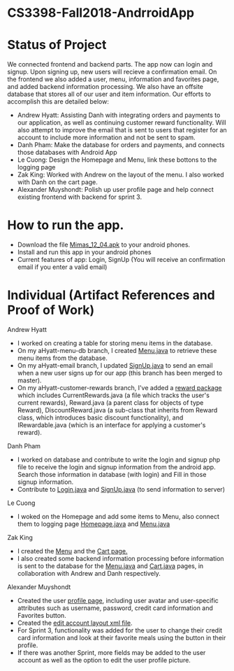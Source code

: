 # CS3398-Fall2018-AndrroidApp

# Status of Project
We connected frontend and backend parts. The app now can login and signup. Upon signing up, new users will recieve a confirmation email. On the frontend we also added a user, menu, information and favorites page, and added backend information processing. We also have an offsite database that stores all of our user and item information. Our efforts to accomplish this are detailed below:

* Andrew Hyatt: Assisting Danh with integrating orders and payments to our application, as well as continuing customer reward functionality. Will also attempt to improve the email that is sent to users that register for an account to include more information and not be sent to spam.
* Danh Pham: Make the database for orders and payments, and connects those databases with Android App
* Le Cuong: Design the Homepage and Menu, link these bottons to the logging page
* Zak King: Worked with Andrew on the layout of the menu. I also worked with Danh on the cart page.
* Alexander Muyshondt: Polish up user profile page and help connect existing frontend with backend for sprint 3.

# How to run the app.
 - Download the file <a href="https://github.com/CS3398-Mimas-Mimes/CS3398-Fall2018-AndrroidApp/tree/master/apk">Mimas_12_04.apk</a> to your android phones.
 - Install and run this app in your android phones
 - Current features of app: Login, SignUp (You will receive an confirmation email if you enter a valid email)

# Individual (Artifact References and Proof of Work)
Andrew Hyatt
- I worked on creating a table for storing menu items in the database. 
- On my aHyatt-menu-db branch, I created <a href="https://github.com/CS3398-Mimas-Mimes/CS3398-Fall2018-AndrroidApp/blob/aHyatt-menu-db/app/src/main/java/com/example/danhpham/group2/Menu.java">Menu.java</a> to retrieve these menu items from the database. 
- On my aHyatt-email branch, I updated <a href="https://github.com/CS3398-Mimas-Mimes/CS3398-Fall2018-AndrroidApp/blob/aHyatt-email/app/src/main/java/com/example/danhpham/group2/SignUp.java">SignUp.java</a> to send an email when a new user signs up for our app (this branch has been merged to master). 
- On my aHyatt-customer-rewards branch, I've added a <a href="https://github.com/CS3398-Mimas-Mimes/CS3398-Fall2018-AndrroidApp/tree/aHyatt-customer-rewards/app/src/main/java/com/example/danhpham/group2/reward">reward package</a> which includes CurrentRewards.java (a file which tracks the user's current rewards), Reward.java (a parent class for objects of type Reward), DiscountReward.java (a sub-class that inherits from Reward class, which introduces basic discount functionality), and IRewardable.java (which is an interface for applying a customer's reward). 

Danh Pham
- I worked on database and contribute to write the login and signup php file to receive the login and signup information from the android app. Search those information in database (with login) and Fill in those signup information.
- Contribute to <a href="https://github.com/CS3398-Mimas-Mimes/CS3398-Fall2018-AndrroidApp/blob/master/app/src/main/java/com/example/danhpham/group2/Login.java">Login.java</a> and <a href="https://github.com/CS3398-Mimas-Mimes/CS3398-Fall2018-AndrroidApp/blob/master/app/src/main/java/com/example/danhpham/group2/SignUp.java">SignUp.java</a> (to send information to server)

Le Cuong 
  - I woked on the Homepage and add some items to Menu, also connect them to logging page  <a href="https://github.com/CS3398-Mimas-Mimes/CS3398-Fall2018-AndrroidApp/blob/zacharyking2016/app/src/main/java/com/example/danhpham/group2/HomePageActivity.java">Homepage.java</a> and  <a href="https://github.com/CS3398-Mimas-Mimes/CS3398-Fall2018-AndrroidApp/blob/zacharyking2016/app/src/main/java/com/example/danhpham/group2/Menu.java">Menu.java</a>
  


Zak King 
 - I created the <a href="https://github.com/CS3398-Mimas-Mimes/CS3398-Fall2018-AndrroidApp/blob/master/app/src/main/res/layout/activity_menu.xml">Menu</a> and the <a href="https://github.com/CS3398-Mimas-Mimes/CS3398-Fall2018-AndrroidApp/blob/master/app/src/main/res/layout/activity_cart.xml">Cart page.</a> 
 - I also created some backend information processing before information is sent to the database for the  <a href="https://github.com/CS3398-Mimas-Mimes/CS3398-Fall2018-AndrroidApp/blob/master/app/src/main/java/com/example/danhpham/group2/Menu.java">Menu.java</a> and <a href="https://github.com/CS3398-Mimas-Mimes/CS3398-Fall2018-AndrroidApp/blob/master/app/src/main/java/com/example/danhpham/group2/cart.java">Cart.java</a> pages, in collaboration with Andrew and Danh respectively. 


Alexander Muyshondt
- Created the user <a href="https://github.com/CS3398-Mimas-Mimes/CS3398-Fall2018-AndrroidApp/blob/master/app/src/main/res/layout/activity_user.xml">profile page</a>, including user avatar and user-specific attributes such as username, password, credit card information and Favorites button. 
- Created the <a href="https://github.com/CS3398-Mimas-Mimes/CS3398-Fall2018-AndrroidApp/blob/master/app/src/main/res/layout/activity_edit_account.xml">edit account layout xml file</a>.
- For Sprint 3, functionality was added for the user to change their credit card information and look at their favorite meals using the button in their profile.
- If there was another Sprint, more fields may be added to the user account as well as the option to edit the user profile picture.
